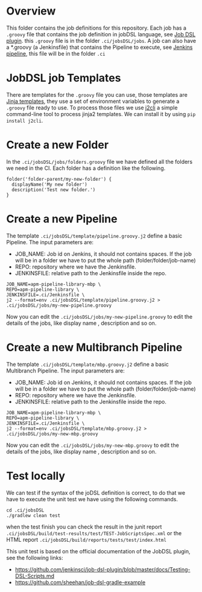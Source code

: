 # Overview

This folder contains the job definitions for this repository.
Each job has a `.groovy` file that contains the job definition in jobDSL language,
see [Job DSL plugin](https://jenkinsci.github.io/job-dsl-plugin/).
this `.groovy` file is in the folder `.ci/jobsDSL/jobs`.
A job can also have a *.groovy (a Jenkinsfile) that contains the Pipeline to execute, see [Jenkins pipeline](https://www.jenkins.io/doc/book/pipeline/), this file will be in the folder `.ci`

# JobDSL job Templates

There are templates for the `.groovy` file you can use, those templates are [Jinja templates](https://jinja.palletsprojects.com/en/2.11.x/), they use a set of environment variables to generate a `.groovy` file ready to use.
To process those files we use [j2cli](https://github.com/kolypto/j2cli)
a simple command-line tool to process jinja2 templates. We can install it by using `pip install j2cli`.

# Create a new Folder

In the `.ci/jobsDSL/jobs/folders.groovy` file we have defined all the folders we need in the CI.
Each folder has a definition like the following.

```
folder('folder-parent/my-new-folder') {
  displayName('My new folder')
  description('Test new folder.')
}
```

# Create a new Pipeline

The template `.ci/jobsDSL/template/pipeline.groovy.j2` define a basic Pipeline.
The input parameters are:
* JOB_NAME: Job id on Jenkins, it should not contains spaces.
If the job will be in a folder we have to put the whole path (folder/folder/job-name)
* REPO: repository where we have the Jenkinsfile.
* JENKINSFILE: relative path to the Jenkinsfile inside the repo.

```
JOB_NAME=apm-pipeline-library-mbp \
REPO=apm-pipeline-library \
JENKINSFILE=.ci/Jenkinsfile \
j2 --format=env .ci/jobsDSL/template/pipeline.groovy.j2 > .ci/jobsDSL/jobs/my-new-pipeline.groovy
```

Now you can edit the `.ci/jobsDSL/jobs/my-new-pipeline.groovy` to edit the details of the jobs,
like display name , description and so on.

# Create a new Multibranch Pipeline

The template `.ci/jobsDSL/template/mbp.groovy.j2` define a basic Multibranch Pipeline.
The input parameters are:
* JOB_NAME: Job id on Jenkins, it should not contains spaces.
If the job will be in a folder we have to put the whole path (folder/folder/job-name)
* REPO: repository where we have the Jenkinsfile.
* JENKINSFILE: relative path to the Jenkinsfile inside the repo.

```
JOB_NAME=apm-pipeline-library-mbp \
REPO=apm-pipeline-library \
JENKINSFILE=.ci/Jenkinsfile \
j2 --format=env .ci/jobsDSL/template/mbp.groovy.j2 > .ci/jobsDSL/jobs/my-new-mbp.groovy
```

Now you can edit the `.ci/jobsDSL/jobs/my-new-mbp.groovy` to edit the details of the jobs,
like display name , description and so on.

# Test locally

We can test if the syntax of the joDSL definition is correct,
to do that we have to execute the unit test we have using the following commands.

```
cd .ci/jobsDSL
./gradlew clean test
```

when the test finish you can check the result in the junit report
`.ci/jobsDSL/build/test-results/test/TEST-JobScriptsSpec.xml` or the HTML report
`.ci/jobsDSL/build/reports/tests/test/index.html`

This unit test is based on the official documentation of the JobDSL plugin, see the following links:
* https://github.com/jenkinsci/job-dsl-plugin/blob/master/docs/Testing-DSL-Scripts.md
* https://github.com/sheehan/job-dsl-gradle-example
